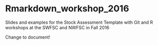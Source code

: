 # Rmarkdown_workshop_2016
Slides and examples for the Stock Assessment Template with Git and R workshops at the SWFSC and NWFSC in Fall 2016

Change to document!
